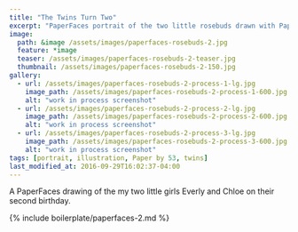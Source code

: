 ```yaml
---
title: "The Twins Turn Two"
excerpt: "PaperFaces portrait of the two little rosebuds drawn with Paper by 53 on an iPad."
image: 
  path: &image /assets/images/paperfaces-rosebuds-2.jpg 
  feature: *image
  teaser: /assets/images/paperfaces-rosebuds-2-teaser.jpg
  thumbnail: /assets/images/paperfaces-rosebuds-2-150.jpg
gallery:
  - url: /assets/images/paperfaces-rosebuds-2-process-1-lg.jpg
    image_path: /assets/images/paperfaces-rosebuds-2-process-1-600.jpg
    alt: "work in process screenshot"
  - url: /assets/images/paperfaces-rosebuds-2-process-2-lg.jpg
    image_path: /assets/images/paperfaces-rosebuds-2-process-2-600.jpg
    alt: "work in process screenshot"
  - url: /assets/images/paperfaces-rosebuds-2-process-3-lg.jpg
    image_path: /assets/images/paperfaces-rosebuds-2-process-3-600.jpg
    alt: "work in process screenshot"
tags: [portrait, illustration, Paper by 53, twins]
last_modified_at: 2016-09-29T16:02:37-04:00
---
```


A PaperFaces drawing of the my two little girls Everly and Chloe on their second birthday.

{% include boilerplate/paperfaces-2.md %}
